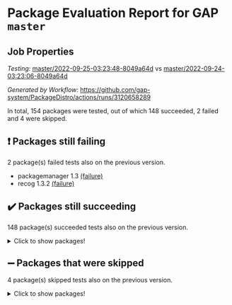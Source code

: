 # Package Evaluation Report for GAP `master`

## Job Properties

*Testing:* [master/2022-09-25-03:23:48-8049a64d](https://github.com/gap-system/PackageDistro/blob/data/reports/master/2022-09-25-03:23:48-8049a64d) vs [master/2022-09-24-03:23:06-8049a64d](https://github.com/gap-system/PackageDistro/blob/data/reports/master/2022-09-24-03:23:06-8049a64d)

*Generated by Workflow:* https://github.com/gap-system/PackageDistro/actions/runs/3120658289

In total, 154 packages were tested, out of which 148 succeeded, 2 failed and 4 were skipped.

## :exclamation: Packages still failing

2 package(s) failed tests also on the previous version.
- packagemanager 1.3 [(failure)](https://github.com/gap-system/PackageDistro/actions/runs/3120658289/jobs/5061454878)
- recog 1.3.2 [(failure)](https://github.com/gap-system/PackageDistro/actions/runs/3120658289/jobs/5061455173)

## :heavy_check_mark: Packages still succeeding

148 package(s) succeeded tests also on the previous version.
<details><summary>Click to show packages!</summary>

- 4ti2interface 2022.09-01 [(success)](https://github.com/gap-system/PackageDistro/actions/runs/3120658289/jobs/5061452743)
- ace 5.6 [(success)](https://github.com/gap-system/PackageDistro/actions/runs/3120658289/jobs/5061452763)
- aclib 1.3.2 [(success)](https://github.com/gap-system/PackageDistro/actions/runs/3120658289/jobs/5061452788)
- agt 0.2 [(success)](https://github.com/gap-system/PackageDistro/actions/runs/3120658289/jobs/5061452812)
- alnuth 3.2.1 [(success)](https://github.com/gap-system/PackageDistro/actions/runs/3120658289/jobs/5061452842)
- anupq 3.2.6 [(success)](https://github.com/gap-system/PackageDistro/actions/runs/3120658289/jobs/5061452859)
- atlasrep 2.1.5 [(success)](https://github.com/gap-system/PackageDistro/actions/runs/3120658289/jobs/5061452884)
- autodoc 2022.07.10 [(success)](https://github.com/gap-system/PackageDistro/actions/runs/3120658289/jobs/5061452907)
- automata 1.15 [(success)](https://github.com/gap-system/PackageDistro/actions/runs/3120658289/jobs/5061452924)
- automgrp 1.3.2 [(success)](https://github.com/gap-system/PackageDistro/actions/runs/3120658289/jobs/5061452934)
- autpgrp 1.11 [(success)](https://github.com/gap-system/PackageDistro/actions/runs/3120658289/jobs/5061452950)
- cap 2022.09-16 [(success)](https://github.com/gap-system/PackageDistro/actions/runs/3120658289/jobs/5061452965)
- caratinterface 2.3.4 [(success)](https://github.com/gap-system/PackageDistro/actions/runs/3120658289/jobs/5061452986)
- cddinterface 2022.08.11 [(success)](https://github.com/gap-system/PackageDistro/actions/runs/3120658289/jobs/5061452999)
- circle 1.6.5 [(success)](https://github.com/gap-system/PackageDistro/actions/runs/3120658289/jobs/5061453017)
- classicpres 1.22 [(success)](https://github.com/gap-system/PackageDistro/actions/runs/3120658289/jobs/5061453028)
- cohomolo 1.6.10 [(success)](https://github.com/gap-system/PackageDistro/actions/runs/3120658289/jobs/5061453047)
- congruence 1.2.4 [(success)](https://github.com/gap-system/PackageDistro/actions/runs/3120658289/jobs/5061453065)
- corelg 1.56 [(success)](https://github.com/gap-system/PackageDistro/actions/runs/3120658289/jobs/5061453082)
- crime 1.6 [(success)](https://github.com/gap-system/PackageDistro/actions/runs/3120658289/jobs/5061453104)
- crisp 1.4.5 [(success)](https://github.com/gap-system/PackageDistro/actions/runs/3120658289/jobs/5061453127)
- crypting 0.10.2 [(success)](https://github.com/gap-system/PackageDistro/actions/runs/3120658289/jobs/5061453154)
- cryst 4.1.25 [(success)](https://github.com/gap-system/PackageDistro/actions/runs/3120658289/jobs/5061453178)
- crystcat 1.1.10 [(success)](https://github.com/gap-system/PackageDistro/actions/runs/3120658289/jobs/5061453204)
- ctbllib 1.3.4 [(success)](https://github.com/gap-system/PackageDistro/actions/runs/3120658289/jobs/5061453234)
- cubefree 1.19 [(success)](https://github.com/gap-system/PackageDistro/actions/runs/3120658289/jobs/5061453264)
- curlinterface 2.3.0 [(success)](https://github.com/gap-system/PackageDistro/actions/runs/3120658289/jobs/5061453286)
- cvec 2.7.6 [(success)](https://github.com/gap-system/PackageDistro/actions/runs/3120658289/jobs/5061453303)
- datastructures 0.2.7 [(success)](https://github.com/gap-system/PackageDistro/actions/runs/3120658289/jobs/5061453324)
- deepthought 1.0.5 [(success)](https://github.com/gap-system/PackageDistro/actions/runs/3120658289/jobs/5061453344)
- design 1.7 [(success)](https://github.com/gap-system/PackageDistro/actions/runs/3120658289/jobs/5061453367)
- difsets 2.3.1 [(success)](https://github.com/gap-system/PackageDistro/actions/runs/3120658289/jobs/5061453390)
- digraphs 1.6.0 [(success)](https://github.com/gap-system/PackageDistro/actions/runs/3120658289/jobs/5061453411)
- edim 1.3.5 [(success)](https://github.com/gap-system/PackageDistro/actions/runs/3120658289/jobs/5061453440)
- example 4.3.2 [(success)](https://github.com/gap-system/PackageDistro/actions/runs/3120658289/jobs/5061453467)
- examplesforhomalg 2022.08-04 [(success)](https://github.com/gap-system/PackageDistro/actions/runs/3120658289/jobs/5061453484)
- factint 1.6.3 [(success)](https://github.com/gap-system/PackageDistro/actions/runs/3120658289/jobs/5061453501)
- ferret 1.0.8 [(success)](https://github.com/gap-system/PackageDistro/actions/runs/3120658289/jobs/5061453523)
- fga 1.4.0 [(success)](https://github.com/gap-system/PackageDistro/actions/runs/3120658289/jobs/5061453542)
- fining 1.5.1 [(success)](https://github.com/gap-system/PackageDistro/actions/runs/3120658289/jobs/5061453560)
- float 1.0.3 [(success)](https://github.com/gap-system/PackageDistro/actions/runs/3120658289/jobs/5061453583)
- format 1.4.3 [(success)](https://github.com/gap-system/PackageDistro/actions/runs/3120658289/jobs/5061453598)
- forms 1.2.8 [(success)](https://github.com/gap-system/PackageDistro/actions/runs/3120658289/jobs/5061453614)
- fplsa 1.2.5 [(success)](https://github.com/gap-system/PackageDistro/actions/runs/3120658289/jobs/5061453635)
- fr 2.4.10 [(success)](https://github.com/gap-system/PackageDistro/actions/runs/3120658289/jobs/5061453654)
- francy 1.2.5 [(success)](https://github.com/gap-system/PackageDistro/actions/runs/3120658289/jobs/5061453692)
- fwtree 1.3 [(success)](https://github.com/gap-system/PackageDistro/actions/runs/3120658289/jobs/5061453706)
- gapdoc 1.6.6 [(success)](https://github.com/gap-system/PackageDistro/actions/runs/3120658289/jobs/5061453735)
- gauss 2022.09-01 [(success)](https://github.com/gap-system/PackageDistro/actions/runs/3120658289/jobs/5061453760)
- gaussforhomalg 2022.08-03 [(success)](https://github.com/gap-system/PackageDistro/actions/runs/3120658289/jobs/5061453776)
- gbnp 1.0.5 [(success)](https://github.com/gap-system/PackageDistro/actions/runs/3120658289/jobs/5061453810)
- generalizedmorphismsforcap 2022.08-01 [(success)](https://github.com/gap-system/PackageDistro/actions/runs/3120658289/jobs/5061453826)
- genss 1.6.7 [(success)](https://github.com/gap-system/PackageDistro/actions/runs/3120658289/jobs/5061453856)
- gradedmodules 2022.09-01 [(success)](https://github.com/gap-system/PackageDistro/actions/runs/3120658289/jobs/5061453880)
- gradedringforhomalg 2022.08-02 [(success)](https://github.com/gap-system/PackageDistro/actions/runs/3120658289/jobs/5061453895)
- grape 4.8.5 [(success)](https://github.com/gap-system/PackageDistro/actions/runs/3120658289/jobs/5061453915)
- groupoids 1.71 [(success)](https://github.com/gap-system/PackageDistro/actions/runs/3120658289/jobs/5061453949)
- grpconst 2.6.2 [(success)](https://github.com/gap-system/PackageDistro/actions/runs/3120658289/jobs/5061453973)
- guarana 0.96.3 [(success)](https://github.com/gap-system/PackageDistro/actions/runs/3120658289/jobs/5061453993)
- guava 3.17 [(success)](https://github.com/gap-system/PackageDistro/actions/runs/3120658289/jobs/5061454006)
- hap 1.47 [(success)](https://github.com/gap-system/PackageDistro/actions/runs/3120658289/jobs/5061454024)
- hapcryst 0.1.15 [(success)](https://github.com/gap-system/PackageDistro/actions/runs/3120658289/jobs/5061454038)
- hecke 1.5.3 [(success)](https://github.com/gap-system/PackageDistro/actions/runs/3120658289/jobs/5061454053)
- help 3.5 [(success)](https://github.com/gap-system/PackageDistro/actions/runs/3120658289/jobs/5061454069)
- homalg 2022.08-04 [(success)](https://github.com/gap-system/PackageDistro/actions/runs/3120658289/jobs/5061454085)
- homalgtocas 2022.09-01 [(success)](https://github.com/gap-system/PackageDistro/actions/runs/3120658289/jobs/5061454101)
- idrel 2.44 [(success)](https://github.com/gap-system/PackageDistro/actions/runs/3120658289/jobs/5061454113)
- images 1.3.1 [(success)](https://github.com/gap-system/PackageDistro/actions/runs/3120658289/jobs/5061454130)
- intpic 0.3.0 [(success)](https://github.com/gap-system/PackageDistro/actions/runs/3120658289/jobs/5061454145)
- io 4.7.2 [(success)](https://github.com/gap-system/PackageDistro/actions/runs/3120658289/jobs/5061454160)
- io_forhomalg 2022.09-01 [(success)](https://github.com/gap-system/PackageDistro/actions/runs/3120658289/jobs/5061454172)
- irredsol 1.4.3 [(success)](https://github.com/gap-system/PackageDistro/actions/runs/3120658289/jobs/5061454192)
- json 2.1.0 [(success)](https://github.com/gap-system/PackageDistro/actions/runs/3120658289/jobs/5061454215)
- jupyterkernel 1.4.1 [(success)](https://github.com/gap-system/PackageDistro/actions/runs/3120658289/jobs/5061454239)
- jupyterviz 1.5.6 [(success)](https://github.com/gap-system/PackageDistro/actions/runs/3120658289/jobs/5061454275)
- kan 1.34 [(success)](https://github.com/gap-system/PackageDistro/actions/runs/3120658289/jobs/5061454295)
- kbmag 1.5.10 [(success)](https://github.com/gap-system/PackageDistro/actions/runs/3120658289/jobs/5061454317)
- laguna 3.9.5 [(success)](https://github.com/gap-system/PackageDistro/actions/runs/3120658289/jobs/5061454337)
- liealgdb 2.2.1 [(success)](https://github.com/gap-system/PackageDistro/actions/runs/3120658289/jobs/5061454365)
- liepring 2.7 [(success)](https://github.com/gap-system/PackageDistro/actions/runs/3120658289/jobs/5061454390)
- liering 2.4.2 [(success)](https://github.com/gap-system/PackageDistro/actions/runs/3120658289/jobs/5061454418)
- linearalgebraforcap 2022.09-11 [(success)](https://github.com/gap-system/PackageDistro/actions/runs/3120658289/jobs/5061454439)
- localizeringforhomalg 2022.09-01 [(success)](https://github.com/gap-system/PackageDistro/actions/runs/3120658289/jobs/5061454469)
- loops 3.4.2 [(success)](https://github.com/gap-system/PackageDistro/actions/runs/3120658289/jobs/5061454488)
- lpres 1.0.3 [(success)](https://github.com/gap-system/PackageDistro/actions/runs/3120658289/jobs/5061454519)
- majoranaalgebras 1.4 [(success)](https://github.com/gap-system/PackageDistro/actions/runs/3120658289/jobs/5061454545)
- mapclass 1.4.6 [(success)](https://github.com/gap-system/PackageDistro/actions/runs/3120658289/jobs/5061454575)
- matgrp 0.70 [(success)](https://github.com/gap-system/PackageDistro/actions/runs/3120658289/jobs/5061454598)
- matricesforhomalg 2022.09-01 [(success)](https://github.com/gap-system/PackageDistro/actions/runs/3120658289/jobs/5061454620)
- modisom 2.5.3 [(success)](https://github.com/gap-system/PackageDistro/actions/runs/3120658289/jobs/5061454639)
- modulepresentationsforcap 2022.09-01 [(success)](https://github.com/gap-system/PackageDistro/actions/runs/3120658289/jobs/5061454666)
- modules 2022.09-01 [(success)](https://github.com/gap-system/PackageDistro/actions/runs/3120658289/jobs/5061454689)
- monoidalcategories 2022.09-07 [(success)](https://github.com/gap-system/PackageDistro/actions/runs/3120658289/jobs/5061454707)
- nconvex 2022.08-01 [(success)](https://github.com/gap-system/PackageDistro/actions/runs/3120658289/jobs/5061454728)
- nilmat 1.4.2 [(success)](https://github.com/gap-system/PackageDistro/actions/runs/3120658289/jobs/5061454741)
- nock 1.5 [(success)](https://github.com/gap-system/PackageDistro/actions/runs/3120658289/jobs/5061454761)
- normalizinterface 1.3.4 [(success)](https://github.com/gap-system/PackageDistro/actions/runs/3120658289/jobs/5061454773)
- nq 2.5.8 [(success)](https://github.com/gap-system/PackageDistro/actions/runs/3120658289/jobs/5061454792)
- numericalsgps 1.3.1 [(success)](https://github.com/gap-system/PackageDistro/actions/runs/3120658289/jobs/5061454817)
- openmath 11.5.1 [(success)](https://github.com/gap-system/PackageDistro/actions/runs/3120658289/jobs/5061454837)
- orb 4.8.5 [(success)](https://github.com/gap-system/PackageDistro/actions/runs/3120658289/jobs/5061454860)
- patternclass 2.4.2 [(success)](https://github.com/gap-system/PackageDistro/actions/runs/3120658289/jobs/5061454898)
- permut 2.0.4 [(success)](https://github.com/gap-system/PackageDistro/actions/runs/3120658289/jobs/5061454922)
- polenta 1.3.10 [(success)](https://github.com/gap-system/PackageDistro/actions/runs/3120658289/jobs/5061454952)
- polymaking 0.8.6 [(success)](https://github.com/gap-system/PackageDistro/actions/runs/3120658289/jobs/5061454979)
- primgrp 3.4.2 [(success)](https://github.com/gap-system/PackageDistro/actions/runs/3120658289/jobs/5061455016)
- profiling 2.5.0 [(success)](https://github.com/gap-system/PackageDistro/actions/runs/3120658289/jobs/5061455037)
- qpa 1.34 [(success)](https://github.com/gap-system/PackageDistro/actions/runs/3120658289/jobs/5061455061)
- quagroup 1.8.3 [(success)](https://github.com/gap-system/PackageDistro/actions/runs/3120658289/jobs/5061455081)
- radiroot 2.9 [(success)](https://github.com/gap-system/PackageDistro/actions/runs/3120658289/jobs/5061455099)
- rcwa 4.7.0 [(success)](https://github.com/gap-system/PackageDistro/actions/runs/3120658289/jobs/5061455119)
- rds 1.8 [(success)](https://github.com/gap-system/PackageDistro/actions/runs/3120658289/jobs/5061455147)
- repndecomp 1.2.1 [(success)](https://github.com/gap-system/PackageDistro/actions/runs/3120658289/jobs/5061455193)
- repsn 3.1.0 [(success)](https://github.com/gap-system/PackageDistro/actions/runs/3120658289/jobs/5061455216)
- resclasses 4.7.3 [(success)](https://github.com/gap-system/PackageDistro/actions/runs/3120658289/jobs/5061455244)
- ringsforhomalg 2022.09-01 [(success)](https://github.com/gap-system/PackageDistro/actions/runs/3120658289/jobs/5061455259)
- sco 2022.09-01 [(success)](https://github.com/gap-system/PackageDistro/actions/runs/3120658289/jobs/5061455286)
- scscp 2.3.1 [(success)](https://github.com/gap-system/PackageDistro/actions/runs/3120658289/jobs/5061455318)
- semigroups 5.0.2 [(success)](https://github.com/gap-system/PackageDistro/actions/runs/3120658289/jobs/5061455340)
- sglppow 2.2 [(success)](https://github.com/gap-system/PackageDistro/actions/runs/3120658289/jobs/5061455367)
- sgpviz 0.999.5 [(success)](https://github.com/gap-system/PackageDistro/actions/runs/3120658289/jobs/5061455399)
- simpcomp 2.1.14 [(success)](https://github.com/gap-system/PackageDistro/actions/runs/3120658289/jobs/5061455423)
- singular 2022.09.23 [(success)](https://github.com/gap-system/PackageDistro/actions/runs/3120658289/jobs/5061455456)
- sla 1.5.3 [(success)](https://github.com/gap-system/PackageDistro/actions/runs/3120658289/jobs/5061455479)
- smallgrp 1.5 [(success)](https://github.com/gap-system/PackageDistro/actions/runs/3120658289/jobs/5061455503)
- smallsemi 0.6.13 [(success)](https://github.com/gap-system/PackageDistro/actions/runs/3120658289/jobs/5061455520)
- sonata 2.9.4 [(success)](https://github.com/gap-system/PackageDistro/actions/runs/3120658289/jobs/5061455542)
- sophus 1.27 [(success)](https://github.com/gap-system/PackageDistro/actions/runs/3120658289/jobs/5061455561)
- spinsym 1.5.2 [(success)](https://github.com/gap-system/PackageDistro/actions/runs/3120658289/jobs/5061455578)
- standardff 0.9.4 [(success)](https://github.com/gap-system/PackageDistro/actions/runs/3120658289/jobs/5061455602)
- symbcompcc 1.3.2 [(success)](https://github.com/gap-system/PackageDistro/actions/runs/3120658289/jobs/5061455617)
- thelma 1.3 [(success)](https://github.com/gap-system/PackageDistro/actions/runs/3120658289/jobs/5061455633)
- tomlib 1.2.9 [(success)](https://github.com/gap-system/PackageDistro/actions/runs/3120658289/jobs/5061455660)
- toolsforhomalg 2022.09-05 [(success)](https://github.com/gap-system/PackageDistro/actions/runs/3120658289/jobs/5061455679)
- toric 1.9.5 [(success)](https://github.com/gap-system/PackageDistro/actions/runs/3120658289/jobs/5061455710)
- toricvarieties 2022.07.13 [(success)](https://github.com/gap-system/PackageDistro/actions/runs/3120658289/jobs/5061455730)
- transgrp 3.6.3 [(success)](https://github.com/gap-system/PackageDistro/actions/runs/3120658289/jobs/5061455745)
- ugaly 4.0.3 [(success)](https://github.com/gap-system/PackageDistro/actions/runs/3120658289/jobs/5061455759)
- unipot 1.5 [(success)](https://github.com/gap-system/PackageDistro/actions/runs/3120658289/jobs/5061455774)
- unitlib 4.1.0 [(success)](https://github.com/gap-system/PackageDistro/actions/runs/3120658289/jobs/5061455787)
- utils 0.76 [(success)](https://github.com/gap-system/PackageDistro/actions/runs/3120658289/jobs/5061455806)
- uuid 0.7 [(success)](https://github.com/gap-system/PackageDistro/actions/runs/3120658289/jobs/5061455821)
- walrus 0.9991 [(success)](https://github.com/gap-system/PackageDistro/actions/runs/3120658289/jobs/5061455838)
- wedderga 4.10.2 [(success)](https://github.com/gap-system/PackageDistro/actions/runs/3120658289/jobs/5061455852)
- xmod 2.88 [(success)](https://github.com/gap-system/PackageDistro/actions/runs/3120658289/jobs/5061455865)
- xmodalg 1.22 [(success)](https://github.com/gap-system/PackageDistro/actions/runs/3120658289/jobs/5061455882)
- yangbaxter 0.10.1 [(success)](https://github.com/gap-system/PackageDistro/actions/runs/3120658289/jobs/5061455895)
- zeromqinterface 0.14 [(success)](https://github.com/gap-system/PackageDistro/actions/runs/3120658289/jobs/5061455913)
</details>

## :heavy_minus_sign: Packages that were skipped

4 package(s) skipped tests also on the previous version.
<details><summary>Click to show packages!</summary>

- browse 1.8.15 [(skipped)](https://github.com/gap-system/PackageDistro/actions/runs/3120658289/jobs/5061400794)
- itc 1.5.1 [(skipped)](https://github.com/gap-system/PackageDistro/actions/runs/3120658289/jobs/5061400794)
- polycyclic 2.16 [(skipped)](https://github.com/gap-system/PackageDistro/actions/runs/3120658289/jobs/5061400794)
- xgap 4.31 [(skipped)](https://github.com/gap-system/PackageDistro/actions/runs/3120658289/jobs/5061400794)
</details>

